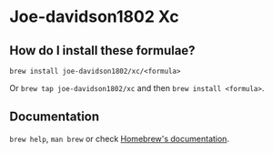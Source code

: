 # Joe-davidson1802 Xc

## How do I install these formulae?

`brew install joe-davidson1802/xc/<formula>`

Or `brew tap joe-davidson1802/xc` and then `brew install <formula>`.

## Documentation

`brew help`, `man brew` or check [Homebrew's documentation](https://docs.brew.sh).
